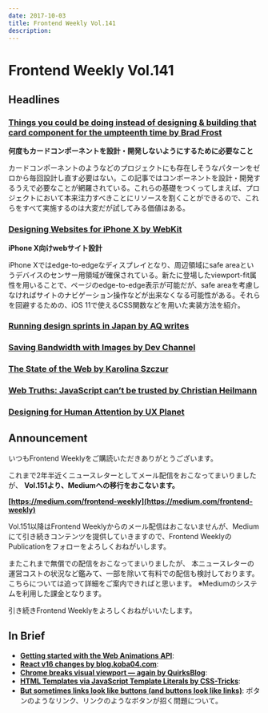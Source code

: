 ```yaml
---
date: 2017-10-03
title: Frontend Weekly Vol.141
description: 
---
```


# Frontend Weekly Vol.141

## Headlines

### [Things you could be doing instead of designing & building that card component for the umpteenth time by Brad Frost](http://bradfrost.com/blog/post/things-you-could-be-doing-instead-of-designing-building-that-card-component-for-the-umpteenth-time/)

**何度もカードコンポーネントを設計・開発しないようにするために必要なこと**

カードコンポーネントのようなどのプロジェクトにも存在しそうなパターンをゼロから毎回設計し直す必要はない。この記事ではコンポーネントを設計・開発するうえで必要なことが網羅されている。これらの基礎をつくってしまえば、プロジェクトにおいて本来注力すべきことにリソースを割くことができるので、これらをすべて実施するのは大変だが試してみる価値はある。


### [Designing Websites for iPhone X by WebKit](https://webkit.org/blog/7929/designing-websites-for-iphone-x/)

**iPhone X向けwebサイト設計**

iPhone Xではedge-to-edgeなディスプレイとなり、周辺領域にsafe areaというデバイスのセンサー用領域が確保されている。新たに登場したviewport-fit属性を用いることで、ページのedge-to-edge表示が可能だが、safe areaを考慮しなければサイトのナビゲーション操作などが出来なくなる可能性がある。それらを回避するための、iOS 11で使えるCSS関数などを用いた実装方法を紹介。


### [Running design sprints in Japan by AQ writes](https://medium.com/aq-writes/running-design-sprints-in-japan-d17fc63d7613)


### [Saving Bandwidth with Images by Dev Channel](https://medium.com/dev-channel/saving-bandwidth-with-images-8c28f52b5ef7)


### [The State of the Web by Karolina Szczur](https://medium.com/@fox/talk-the-state-of-the-web-3e12f8e413b3)


### [Web Truths: JavaScript can’t be trusted by Christian Heilmann](https://christianheilmann.com/2017/09/26/web-truths-javascript-cant-be-trusted/)


### [Designing for Human Attention by UX Planet](https://uxplanet.org/designing-for-human-attention-ac0abe3d657d?ref=uxdesignweekly)

## Announcement

いつもFrontend Weeklyをご購読いただきありがとうございます。

これまで2年半近くニュースレターとしてメール配信をおこなってまいりましたが、
**Vol.151より、Mediumへの移行をおこないます。**

**[https://medium.com/frontend-weekly](https://medium.com/frontend-weekly)**

Vol.151以降はFrontend Weeklyからのメール配信はおこないませんが、Mediumにて引き続きコンテンツを提供していきますので、Frontend WeeklyのPublicationをフォローをよろしくおねがいします。

またこれまで無償での配信をおこなってまいりましたが、
本ニュースレターの運営コストの状況など鑑みて、一部を除いて有料での配信も検討しております。
こちらについては追って詳細をご案内できればと思います。
※Mediumのシステムを利用した課金となります。

引き続きFrontend Weeklyをよろしくおねがいいたします。

## In Brief

- [**Getting started with the Web Animations API**](https://lisilinhart.info/posts/waapi-introduction):
- [**React v16 changes by blog.koba04.com**](http://blog.koba04.com/post/2017/09/27/react-v16-changes/):
- [**Chrome breaks visual viewport — again by QuirksBlog**](https://www.quirksmode.org/blog/archives/2017/09/chrome_breaks_v.html):
- [**HTML Templates via JavaScript Template Literals by CSS-Tricks**](https://css-tricks.com/html-templates-via-javascript-template-literals/):
- [**But sometimes links look like buttons (and buttons look like links)**](https://medium.com/simple-human/but-sometimes-links-look-like-buttons-and-buttons-look-like-links-9b371c57b3d2): ボタンのようなリンク、リンクのようなボタンが招く問題について。
